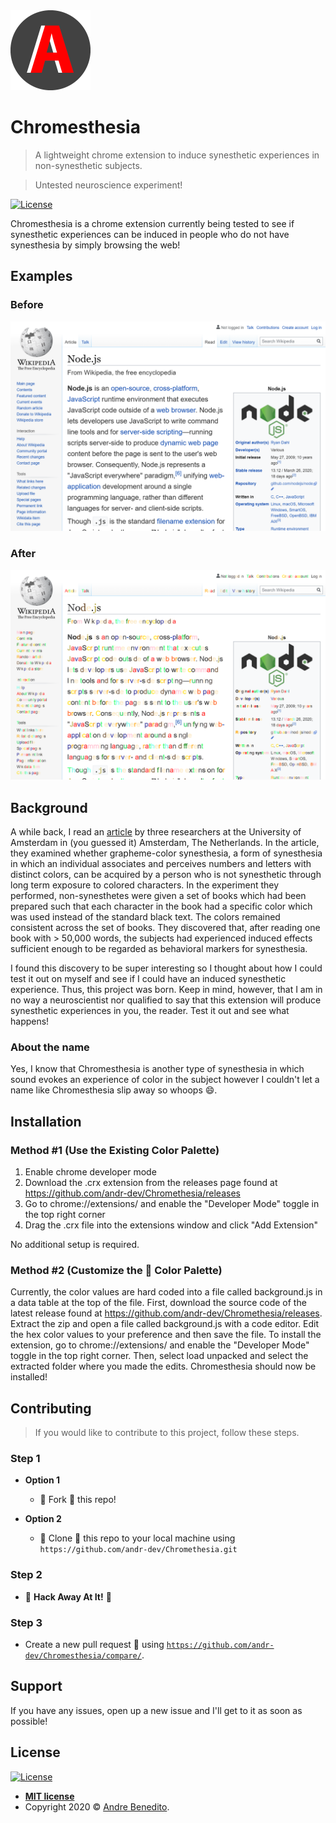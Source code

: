 <img src="https://github.com/andr-dev/Chromethesia/raw/master/tab-icon.png" width="128" height="128" />

# Chromesthesia

> A lightweight chrome extension to induce synesthetic experiences in non-synesthetic subjects.

> Untested neuroscience experiment!

[![License](http://img.shields.io/:license-mit-blue.svg?style=flat-square)](http://badges.mit-license.org)

Chromesthesia is a chrome extension currently being tested to see if synesthetic experiences can be induced in people who do not have synesthesia by simply browsing the web!

## Examples

### Before
![Before](https://github.com/andr-dev/Chromethesia/raw/master/preview1_before.png)

### After
![After](https://github.com/andr-dev/Chromethesia/raw/master/preview1_after.png)

## Background

A while back, I read an <a href="https://journals.plos.org/plosone/article?id=10.1371/journal.pone.0039799">article</a> by three researchers at the University of Amsterdam in (you guessed it) Amsterdam, The Netherlands. In the article, they examined whether grapheme-color synesthesia, a form of synesthesia in which an individual associates and perceives numbers and letters with distinct colors, can be acquired by a person who is not synesthetic through long term exposure to colored characters. In the experiment they performed, non-synesthetes were given a set of books which had been prepared such that each character in the book had a specific color which was used instead of the standard black text. The colors remained consistent across the set of books. They discovered that, after reading one book with > 50,000 words, the subjects had experienced induced effects sufficient enough to be regarded as behavioral markers for synesthesia.

I found this discovery to be super interesting so I thought about how I could test it out on myself and see if I could have an induced synesthetic experience. Thus, this project was born. Keep in mind, however, that I am in no way a neuroscientist nor qualified to say that this extension will produce synesthetic experiences in you, the reader. Test it out and see what happens!

### About the name

Yes, I know that Chromesthesia is another type of synesthesia in which sound evokes an experience of color in the subject however I couldn't let a name like Chromesthesia slip away so whoops 😄.

## Installation

### Method #1 (Use the Existing Color Palette)

1) Enable chrome developer mode
2) Download the .crx extension from the releases page found at https://github.com/andr-dev/Chromethesia/releases
3) Go to chrome://extensions/ and enable the "Developer Mode" toggle in the top right corner
4) Drag the .crx file into the extensions window and click "Add Extension"

No additional setup is required.

### Method #2 (Customize the 🎨 Color Palette)

Currently, the color values are hard coded into a file called background.js in a data table at the top of the file. First, download the source code of the latest release found at https://github.com/andr-dev/Chromethesia/releases. Extract the zip and open a file called background.js with a code editor. Edit the hex color values to your preference and then save the file. To install the extension, go to chrome://extensions/ and enable the "Developer Mode" toggle in the top right corner. Then, select load unpacked and select the extracted folder where you made the edits. Chromesthesia should now be installed!

## Contributing

> If you would like to contribute to this project, follow these steps.

### Step 1

- **Option 1**
    - 🍴 Fork 🍴 this repo!

- **Option 2**
    - 👯 Clone 👯 this repo to your local machine using `https://github.com/andr-dev/Chromethesia.git`

### Step 2

- 🔨 **Hack Away At It!** 🔨

### Step 3

- Create a new pull request 🔁 using <a href="https://github.com/andr-dev/Chromesthesia/compare/" target="_blank">`https://github.com/andr-dev/Chromesthesia/compare/`</a>.

## Support

If you have any issues, open up a new issue and I'll get to it as soon as possible!

## License

[![License](http://img.shields.io/:license-mit-blue.svg?style=flat-square)](http://badges.mit-license.org)

- **[MIT license](https://github.com/andr-dev/Chromethesia/raw/master/LICENSE.md)**
- Copyright 2020 © <a href="http://github.com/andr-dev" target="_blank">Andre Benedito</a>.
